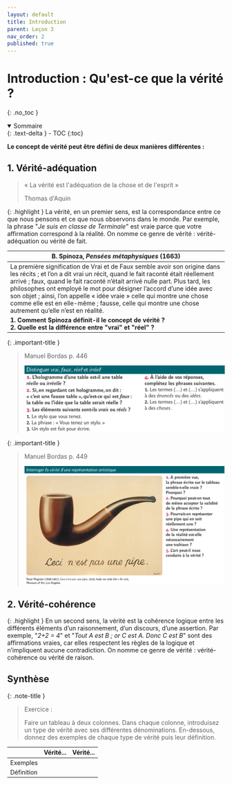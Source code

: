 ```yaml
---
layout: default
title: Introduction
parent: Leçon 3
nav_order: 2
published: true
---
```

# Introduction : Qu'est-ce que la vérité ?
{: .no_toc }

<details open markdown="block">
  <summary>
    Sommaire
  </summary>
  {: .text-delta }
- TOC
{:toc}
</details>

**Le concept de vérité peut être défini de deux manières différentes :** 

## 1. Vérité-adéquation

> « La vérité est l'adéquation de la chose et de l'esprit » 
>
> Thomas d'Aquin

{: .highlight }
La vérité, en un premier sens, est la correspondance entre ce que nous pensons et ce que nous observons dans le monde. Par exemple, la phrase "*Je suis en classe de Terminale*" est vraie parce que votre affirmation correspond à la réalité. On nomme ce genre de vérité : vérité-adéquation ou vérité de fait.


| B. Spinoza, *Pensées métaphysiques* (1663)                   |
| ------------------------------------------------------------ |
| La première signification de Vrai et de Faux semble avoir son origine dans les récits ; et l’on a dit vrai un récit, quand le fait raconté était réellement arrivé ; faux, quand le fait raconté n’était arrivé nulle part. Plus tard, les philosophes ont employé le mot pour désigner l’accord d’une idée avec son objet ; ainsi, l’on appelle « idée vraie » celle qui montre une chose comme elle est en elle-même ; fausse, celle qui montre une chose autrement qu’elle n’est en réalité. |
| **1. Comment Spinoza définit-il le concept de vérité ? <br />2. Quelle est la différence entre "vrai" et "réel" ?**|

{: .important-title }
>Manuel Bordas p. 446
>
> ![Distinguer vrai, faux, réel et irréel](../../assets/img/vrai-faux-reel-irreel.png)

{: .important-title }
>Manuel Bordas p. 449
>
>
> ![Distinguer vrai, faux, réel et irréel](../../assets/img/trahison-images.png)

## 2. Vérité-cohérence 

{: .highlight }
En un second sens, la vérité est la cohérence logique entre les différents éléments d’un raisonnement, d’un discours, d’une assertion. Par exemple, "*2+2 = 4*" et  "*Tout A est B ; or C est A. Donc C est B*" sont des affirmations vraies, car elles respectent les règles de la logique et n’impliquent aucune contradiction. On nomme ce genre de vérité : vérité-cohérence ou vérité de raison.

## Synthèse

{: .note-title }
>Exercice : 
>
> Faire un tableau à deux colonnes. Dans chaque colonne, introduisez un type de vérité avec ses différentes dénominations. En-dessous, donnez des exemples de chaque type de vérité puis leur définition.

|            | Vérité... | Vérité... |
| ---------- | --------- | --------- |
| Exemples   |           |           |
| Définition |           |           |


